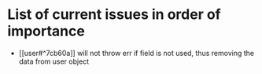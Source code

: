 # List of current issues in order of importance
- [[user#^7cb60a]] will not throw err if field is not used, thus removing the data from user object